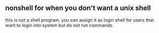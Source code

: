 nonshell for when you don't want a unix shell
---

this is not a shell program. you can assign it as login shell for users that want to login into system but do not run commands.

